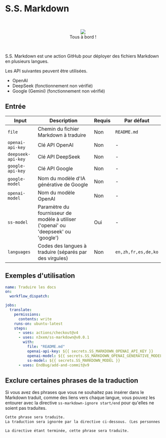 # S.S. Markdown



&nbsp;
<p align="center">
  <img src="https://github.com/user-attachments/assets/dab375e4-f973-41dd-bf26-1ff34231af8c"><br>
  Tous à bord !
</p>
  
&nbsp;

S.S. Markdown est une action GitHub pour déployer des fichiers Markdown en plusieurs langues.

Les API suivantes peuvent être utilisées.

- OpenAI
- DeepSeek (fonctionnement non vérifié)
- Google (Gemini) (fonctionnement non vérifié)

## Entrée

| Input | Description | Requis | Par défaut |
|-------|-------------|--------|------------|
| `file` | Chemin du fichier Markdown à traduire | Non | `README.md` |
| `openai-api-key` | Clé API OpenAI | Non | - |
| `deepseek-api-key` | Clé API DeepSeek | Non | - |
| `google-api-key` | Clé API Google | Non | - |
| `google-model` | Nom du modèle d'IA générative de Google | Non | - |
| `openai-model` | Nom du modèle OpenAI | Non | - |
| `ss-model` | Paramètre du fournisseur de modèle à utiliser ('openai' ou 'deepseek' ou 'google') | Oui | - |
| `languages` | Codes des langues à traduire (séparés par des virgules) | Non | `en,zh,fr,es,de,ko` |

## Exemples d'utilisation

```yaml
name: Traduire les docs
on:
  workflow_dispatch:

jobs:
  translate:
    permissions:
      contents: write
    runs-on: ubuntu-latest
    steps:
      - uses: actions/checkout@v4
      - uses: n3xem/ss-markdown@v0.0.1
        with:
          file: "README.md"
          openai-api-key: ${{ secrets.SS_MARKDOWN_OPENAI_API_KEY }}
          openai-model: ${{ secrets.SS_MARKDOWN_OPENAI_GENERATIVE_MODEL }}
          ss-model: ${{ secrets.SS_MARKDOWN_MODEL }}
      - uses: EndBug/add-and-commit@v9
```

## Exclure certaines phrases de la traduction

Si vous avez des phrases que vous ne souhaitez pas insérer dans le Markdown traduit, comme des liens vers chaque langue, vous pouvez les entourer avec la directive `ss-markdown-ignore start/end` pour qu'elles ne soient pas traduites.

```markdown
Cette phrase sera traduite.
La traduction sera ignorée par la directive ci-dessous. (Les personnes qui lisent le Markdown traduit peuvent consulter le texte original pour voir ce qui se passe)

La directive étant terminée, cette phrase sera traduite.
```